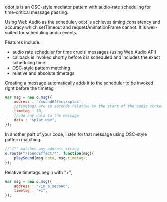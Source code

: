 odot.js is an OSC-style mediator pattern with audio-rate scheduling for time-critical message passing.

Using Web Audio as the scheduler, odot.js achieves timing consistency and accuracy which 
setTimeout and requestAnimationFrame cannot. It is well-suited for scheduling audio events.  

Features include:
 * audio rate scheduler for time crucial messages (using Web Audio API)
 * callback is invoked shortly before it is scheduled and includes the exact scheduling time
 * OSC-style pattern matching
 * relative and absolute timetags


Creating a message automatically adds it to the scheduler to be invoked right before the timetag
```javascript
var msg = new o.msg({
	address : "/soundEffect/splat",
	//timetags are in seconds relative to the start of the audio context
	timetag : 10,
	//add any data to the message
	data : "splat.wav",
});
```

In another part of your code, listen for that message using OSC-style pattern matching.  
```javascript
//'/*' matches any address string
o.route("/soundEffect/*", function(msg){
	playSound(msg.data, msg.timetag);
});
```

Relative timetags begin with "+",
```javascript
var msg = new o.msg({
	address : "/in_a_second",
	timetag : "+1",
});
```